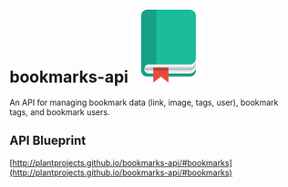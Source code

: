 # bookmarks-api ![bookmarks logo](https://github.com/plantprojects/bookmarks-api/blob/master/project-icon.png)
An API for managing bookmark data (link, image, tags, user), bookmark tags, and bookmark users.

## API Blueprint
[http://plantprojects.github.io/bookmarks-api/#bookmarks](http://plantprojects.github.io/bookmarks-api/#bookmarks)

